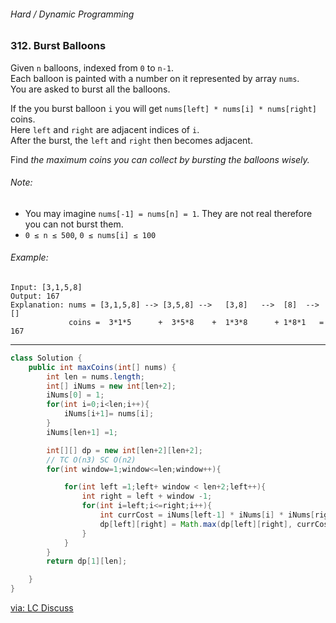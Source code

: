 ###### Hard / Dynamic Programming

### 312. Burst Balloons

Given `n` balloons, indexed from `0` to `n-1`.   
Each balloon is painted with a number on it represented by array `nums`.   
You are asked to burst all the balloons.   

If the you burst balloon `i` you will get `nums[left] * nums[i] * nums[right]` coins.   
Here `left` and `right` are adjacent indices of `i`.   
After the burst, the `left` and `right` then becomes adjacent.  

Find _the maximum coins you can collect by bursting the balloons wisely._

###### Note:
- You may imagine `nums[-1] = nums[n] = 1`. They are not real therefore you can not burst them.
- `0 ≤ n ≤ 500`, `0 ≤ nums[i] ≤ 100`

###### Example:
```
Input: [3,1,5,8]
Output: 167 
Explanation: nums = [3,1,5,8] --> [3,5,8] -->   [3,8]   -->  [8]  --> []
             coins =  3*1*5      +  3*5*8    +  1*3*8      + 1*8*1   = 167
```

***

```java
class Solution {
    public int maxCoins(int[] nums) {
        int len = nums.length;
        int[] iNums = new int[len+2];
        iNums[0] = 1;
        for(int i=0;i<len;i++){
            iNums[i+1]= nums[i];
        }
        iNums[len+1] =1;

        int[][] dp = new int[len+2][len+2];
        // TC O(n3) SC O(n2)
        for(int window=1;window<=len;window++){

            for(int left =1;left+ window < len+2;left++){
                int right = left + window -1;
                for(int i=left;i<=right;i++){
                    int currCost = iNums[left-1] * iNums[i] * iNums[right+1] + dp[left][i-1] + dp[i+1][right];
                    dp[left][right] = Math.max(dp[left][right], currCost);
                }
            }
        }
        return dp[1][len];

    }
}
```
[via: LC Discuss](https://leetcode.com/problems/burst-balloons/discuss/971185/Java-Bottom-Up-DP-video-solution-TC-O(n3)-SC-O(n2))
